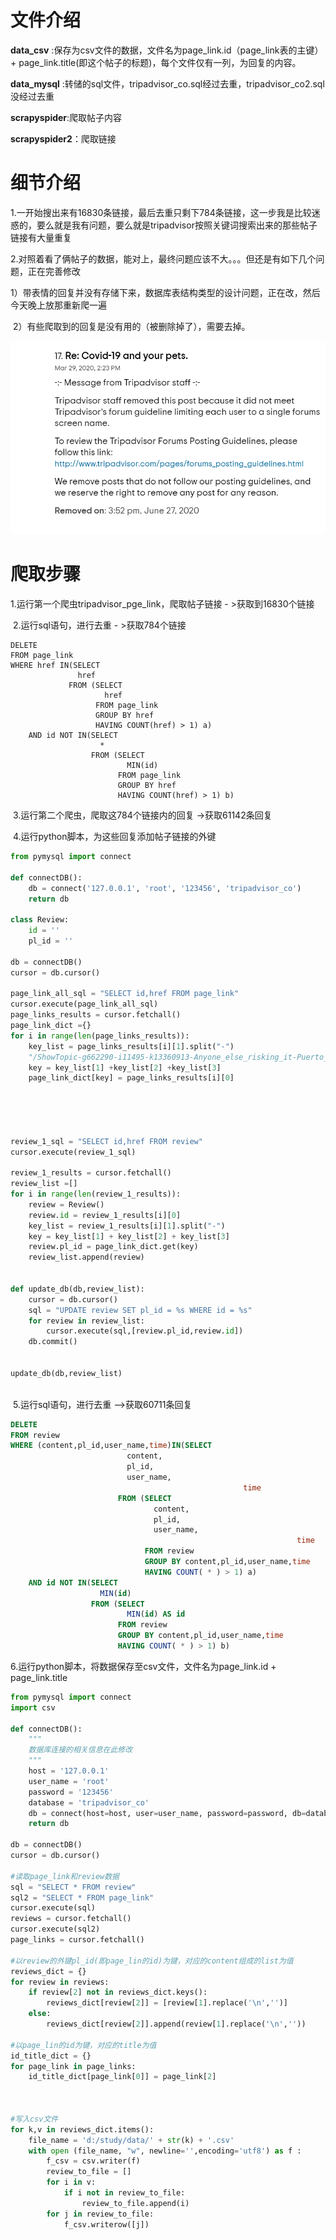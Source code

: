 # 文件介绍

**data_csv** :保存为csv文件的数据，文件名为page_link.id（page_link表的主键） + page_link.title(即这个帖子的标题)，每个文件仅有一列，为回复的内容。

**data_mysql** :转储的sql文件，tripadvisor_co.sql经过去重，tripadvisor_co2.sql没经过去重

**scrapyspider**:爬取帖子内容

**scrapyspider2**：爬取链接

# 细节介绍

1.一开始搜出来有16830条链接，最后去重只剩下784条链接，这一步我是比较迷惑的，要么就是我有问题，要么就是tripadvisor按照关键词搜索出来的那些帖子链接有大量重复

2.对照着看了俩帖子的数据，能对上，最终问题应该不大。。。但还是有如下几个问题，正在完善修改

​				1）带表情的回复并没有存储下来，数据库表结构类型的设计问题，正在改，然后今天晚上放那重新爬一遍

​				2）有些爬取到的回复是没有用的（被删除掉了），需要去掉。

![1598882125436](新建文件夹\1598882125436.png)

# 爬取步骤

1.运行第一个爬虫tripadvisor_pge_link，爬取帖子链接  - >获取到16830个链接

​			2.运行sql语句，进行去重   - >获取784个链接

```mysql
DELETE
FROM page_link
WHERE href IN(SELECT
               href
             FROM (SELECT
                     href
                   FROM page_link
                   GROUP BY href
                   HAVING COUNT(href) > 1) a)
    AND id NOT IN(SELECT
                    *
                  FROM (SELECT
                          MIN(id)
                        FROM page_link
                        GROUP BY href
                        HAVING COUNT(href) > 1) b)
```



​			3.运行第二个爬虫，爬取这784个链接内的回复 ->获取61142条回复

​			4.运行python脚本，为这些回复添加帖子链接的外键

```python
from pymysql import connect

def connectDB():
    db = connect('127.0.0.1', 'root', '123456', 'tripadvisor_co')
    return db

class Review:
    id = ''
    pl_id = ''
    
db = connectDB()
cursor = db.cursor()

page_link_all_sql = "SELECT id,href FROM page_link"
cursor.execute(page_link_all_sql)
page_links_results = cursor.fetchall()
page_link_dict ={}
for i in range(len(page_links_results)):
    key_list = page_links_results[i][1].split("-")
    "/ShowTopic-g662290-i11495-k13360913-Anyone_else_risking_it-Puerto_Del_Carmen_Lanzarote_Canary_Islands.html"
    key = key_list[1] +key_list[2] +key_list[3]
    page_link_dict[key] = page_links_results[i][0]
    

    
    

review_1_sql = "SELECT id,href FROM review"
cursor.execute(review_1_sql)

review_1_results = cursor.fetchall()
review_list =[]
for i in range(len(review_1_results)):
    review = Review()
    review.id = review_1_results[i][0]
    key_list = review_1_results[i][1].split("-")
    key = key_list[1] + key_list[2] + key_list[3]
    review.pl_id = page_link_dict.get(key)
    review_list.append(review)
    
    
def update_db(db,review_list):
    cursor = db.cursor()
    sql = "UPDATE review SET pl_id = %s WHERE id = %s"
    for review in review_list:
        cursor.execute(sql,[review.pl_id,review.id])
    db.commit()
    
    
update_db(db,review_list)
    
```



​			5.运行sql语句，进行去重  —>获取60711条回复

```sql
DELETE
FROM review
WHERE (content,pl_id,user_name,time)IN(SELECT
                          content,
                          pl_id,
                          user_name,
													time
                        FROM (SELECT
                                content,
                                pl_id,
                                user_name,
																time
                              FROM review
                              GROUP BY content,pl_id,user_name,time
                              HAVING COUNT( * ) > 1) a)
    AND id NOT IN(SELECT
                    MIN(id)
                  FROM (SELECT
                          MIN(id) AS id
                        FROM review
                        GROUP BY content,pl_id,user_name,time
                        HAVING COUNT( * ) > 1) b)
```

6.运行python脚本，将数据保存至csv文件，文件名为page_link.id + page_link.title

```python
from pymysql import connect
import csv

def connectDB():
    """
    数据库连接的相关信息在此修改
    """
    host = '127.0.0.1'
    user_name = 'root'
    password = '123456'
    database = 'tripadvisor_co'
    db = connect(host=host, user=user_name, password=password, db=database)
    return db

db = connectDB()
cursor = db.cursor()

#读取page_link和review数据
sql = "SELECT * FROM review"
sql2 = "SELECT * FROM page_link"
cursor.execute(sql)
reviews = cursor.fetchall()
cursor.execute(sql2)
page_links = cursor.fetchall()

#以review的外键pl_id(即page_lin的id)为键，对应的content组成的list为值
reviews_dict = {}
for review in reviews:
    if review[2] not in reviews_dict.keys():
        reviews_dict[review[2]] = [review[1].replace('\n','')]
    else:
        reviews_dict[review[2]].append(review[1].replace('\n',''))

#以page_lin的id为键，对应的title为值        
id_title_dict = {}
for page_link in page_links:
    id_title_dict[page_link[0]] = page_link[2]
        
        
        
#写入csv文件
for k,v in reviews_dict.items():
    file_name = 'd:/study/data/' + str(k) + '.csv'
    with open (file_name, "w", newline='',encoding='utf8') as f :       #newline参数控制行之间是否空行
        f_csv = csv.writer(f)
        review_to_file = []
        for i in v:
            if i not in review_to_file:
                review_to_file.append(i)
        for j in review_to_file:
            f_csv.writerow([j])


 

```

